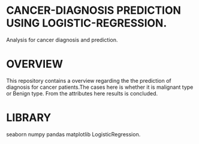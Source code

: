 # CANCER-DIAGNOSIS PREDICTION USING LOGISTIC-REGRESSION.
Analysis for cancer diagnosis and prediction.
# OVERVIEW
This repository contains a overview regarding the the prediction of diagnosis for cancer patients.The cases here is whether it is malignant type or Benign type.
From the attributes here results is concluded.
# LIBRARY
seaborn numpy pandas matplotlib LogisticRegression.
